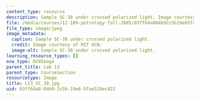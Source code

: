 ```yaml
---
content_type: resource
description: Sample SC-38 under crossed polarized light. Image courtesy of MIT OCW.
file: /media/courses/12-109-petrology-fall-2005/03ff64a804b92c5b19e65fae529ec822_L13_SC_38.jpg
file_type: image/jpeg
image_metadata:
  caption: Sample SC-38 under crossed polarized light.
  credit: Image courtesy of MIT OCW.
  image-alt: Sample SC-38 under crossed polarized light.
learning_resource_types: []
ocw_type: OCWImage
parent_title: Lab 13
parent_type: CourseSection
resourcetype: Image
title: L13_SC_38.jpg
uid: 03ff64a8-04b9-2c5b-19e6-5fae529ec822
---
```

